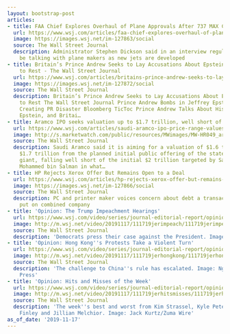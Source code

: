 ```yaml
---
layout: bootstrap-post
articles:
- title: FAA Chief Explores Overhaul of Plane Approvals After 737 MAX Crashes
  url: https://www.wsj.com/articles/faa-chief-explores-overhaul-of-plane-approvals-after-737-max-crashes-11574034318
  image: https://images.wsj.net/im-127863/social
  source: The Wall Street Journal
  description: Administrator Stephen Dickson said in an interview regulators should
    be talking with plane makers as new jets are developed
- title: Britain’s Prince Andrew Seeks to Lay Accusations About Epstein Friendship
    to Rest - The Wall Street Journal
  url: https://www.wsj.com/articles/britains-prince-andrew-seeks-to-lay-accusations-about-epstein-friendship-to-rest-11574029528
  image: https://images.wsj.net/im-127872/social
  source: The Wall Street Journal
  description: Britain’s Prince Andrew Seeks to Lay Accusations About Epstein Friendship
    to Rest The Wall Street Journal Prince Andrew Bombs in Jeffrey Epstein Interview,
    Creating PR Disaster Bloomberg TicToc Prince Andrew Talks About His Ties to Jeffrey
    Epstein, and Britai…
- title: Aramco IPO seeks valuation up to $1.7 trillion, well short of original goal
  url: https://www.wsj.com/articles/saudi-aramco-ipo-price-range-values-company-at-up-to-1-7-trillion-11573977968
  image: http://s.marketwatch.com/public/resources/MWimages/MW-HR049_aramco_ZG_20190910182106.jpg
  source: The Wall Street Journal
  description: Saudi Aramco said it is aiming for a valuation of $1.6 trillion to
    $1.7 trillion from the planned initial public offering of the state-owned energy
    giant, falling well short of the initial $2 trillion targeted by Saudi Crown Prince
    Mohammed bin Salman in what…
- title: HP Rejects Xerox Offer But Remains Open to a Deal
  url: https://www.wsj.com/articles/hp-rejects-xerox-offer-but-remains-open-to-a-deal-11574027722
  image: https://images.wsj.net/im-127866/social
  source: The Wall Street Journal
  description: PC and printer maker voices concern about debt a transaction would
    put on combined company
- title: 'Opinion: The Trump Impeachment Hearings'
  url: https://www.wsj.com/video/series/journal-editorial-report/opinion-the-trump-impeachment-hearings/39847BD6-77D5-4CAB-9B81-0E587FAD801F
  image: http://m.wsj.net/video/20191117/111719jerimpeach/111719jerimpeach_1280x720.jpg
  source: The Wall Street Journal
  description: 'Democrats press their case against the President. Image: Shawn Thew/Shutterstock'
- title: 'Opinion: Hong Kong''s Protests Take a Violent Turn'
  url: https://www.wsj.com/video/series/journal-editorial-report/opinion-hong-kong-protests-take-a-violent-turn/53F07A51-3DEB-4128-9601-D6F5EF3BCB20
  image: http://m.wsj.net/video/20191117/111719jerhongkong/111719jerhongkong_1280x720.jpg
  source: The Wall Street Journal
  description: 'The challenge to China''s rule has escalated. Image: Ng Han Guan/Associated
    Press'
- title: 'Opinion: Hits and Misses of the Week'
  url: https://www.wsj.com/video/series/journal-editorial-report/opinion-hits-and-misses-of-the-week/C2FB0FD1-6AD7-4536-9331-5EA7F99E97A1
  image: http://m.wsj.net/video/20191117/111719jerhitsmisses/111719jerhitsmisses_1280x720.jpg
  source: The Wall Street Journal
  description: 'The week''s best and worst from Kim Strassel, Kyle Peterson, Allysia
    Finley and Jillian Melchior. Image: Jack Kurtz/Zuma Wire'
as_of_date: '2019-11-17'
---
```


